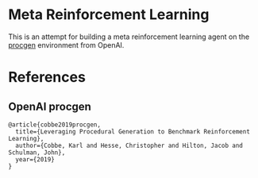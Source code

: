 # Meta Reinforcement Learning

This is an attempt for building a meta reinforcement 
learning agent on the [procgen](https://github.com/openai/procgen) 
environment from OpenAI.


# References

## OpenAI procgen
```
@article{cobbe2019procgen,
  title={Leveraging Procedural Generation to Benchmark Reinforcement Learning},
  author={Cobbe, Karl and Hesse, Christopher and Hilton, Jacob and Schulman, John},
  year={2019}
}
```
